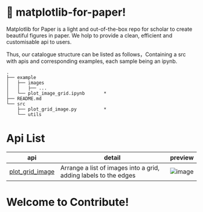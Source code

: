 # :seedling: matplotlib-for-paper!

Matplotlib for Paper is a light and out-of-the-box repo for scholar to create beautiful figures in paper. We holp to provide a clean, efficient and customisable api to users.

Thus, our catalogue structure can be listed as follows，Containing a src with apis and corresponding examples, each sample being an ipynb.

```
.
├── example
│   ├── images
│   │   ├── ...
│   └── plot_image_grid.ipynb       *
├── README.md
└── src
    ├── plot_grid_image.py          *
    └── utils
```

# Api List

| api | detail | preview |
|-----|--------|---------|
|  [plot_grid_image](https://github.com/DelinQu/matplotlib-for-paper/blob/master/src/plot_grid_image.py)   |    Arrange a list of images into a grid, adding labels to the edges     |     ![image](https://user-images.githubusercontent.com/60593268/198169693-de9a2865-82bf-4bd5-b50e-a521842ccec4.png)|


# Welcome to Contribute!
